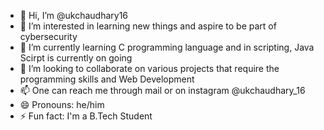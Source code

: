 - 👋 Hi, I’m @ukchaudhary16
- 👀 I’m interested in learning new things and aspire to be part of cybersecurity
- 🌱 I’m currently learning C programming language and in scripting, Java Scirpt is currently on going
- 💞️ I’m looking to collaborate on various projects that require the programming skills and Web Development
- 📫 One can reach me through mail or on instagram @ukchaudhary_16 
- 😄 Pronouns: he/him
- ⚡ Fun fact: I'm a B.Tech Student

<!---
ukchaudhary16/ukchaudhary16 is a ✨ special ✨ repository because its `README.md` (this file) appears on your GitHub profile.
You can click the Preview link to take a look at your changes.
--->
